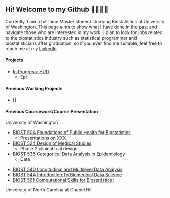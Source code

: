 ## Hi! Welcome to my Github 💖🐾🐾🐾

Currently, I am a full-time Master student studying Biostatistics at University of Washington. This page aims to show what I have done in the past and navigate those who are interested in my work. I plan to look for jobs related to the biostatistics industry such as statistical programmer and biostatisticians after graduation, so if you ever find me suitable, feel free to reach me at my <a href="https://www.linkedin.com/in/hantong-hu/">LinkedIn</a>

#### Projects

- [In Progress: HUD]()
  - Epi



#### Previous Working Projects
- []

#### Previous Coursework/Course Presentation
University of Washington
- [BIOST 504 Foundations of Public Health for Biostatistics](https://github.com/hantongh/uw.biost.504)
  - Presentations on XXX
- [BIOST 524 Design of Medical Studies]()
  - Phase 2 clinical trial design
- [BIOST 536 Categorical Data Analysis in Epidemiology]()
  - Cate
* [BIOST 540 Longitudinal and Multilevel Data Analysis]()
* [BIOST 544 Introduction To Biomedical Data Science]()
* [BIOST 561 Computational Skills for Biostatistics I]()

University of North Carolina at Chapel Hill


<!---
hantongh/hantongh is a ✨ special ✨ repository because its `README.md` (this file) appears on your GitHub profile.
You can click the Preview link to take a look at your changes.

- 👋 Hi, I’m @hantongh
- 👀 I’m interested in ...
- 🌱 I’m currently learning ...
- 💞️ I’m looking to collaborate on ...
- 📫 How to reach me ...
--->
